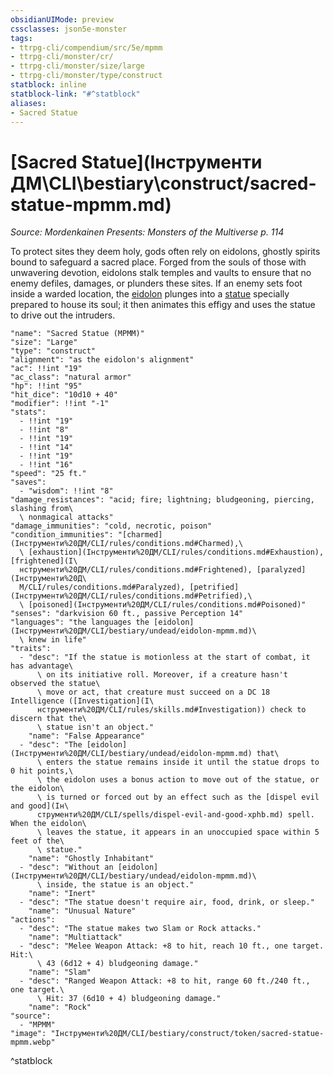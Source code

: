 ```yaml
---
obsidianUIMode: preview
cssclasses: json5e-monster
tags:
- ttrpg-cli/compendium/src/5e/mpmm
- ttrpg-cli/monster/cr/
- ttrpg-cli/monster/size/large
- ttrpg-cli/monster/type/construct
statblock: inline
statblock-link: "#^statblock"
aliases:
- Sacred Statue
---
```

# [Sacred Statue](Інструменти ДМ\CLI\bestiary\construct/sacred-statue-mpmm.md)
*Source: Mordenkainen Presents: Monsters of the Multiverse p. 114*  

To protect sites they deem holy, gods often rely on eidolons, ghostly spirits bound to safeguard a sacred place. Forged from the souls of those with unwavering devotion, eidolons stalk temples and vaults to ensure that no enemy defiles, damages, or plunders these sites. If an enemy sets foot inside a warded location, the [eidolon](Інструменти%20ДМ/CLI/bestiary/undead/eidolon-mpmm.md) plunges into a [statue](Інструменти%20ДМ/CLI/bestiary/construct/sacred-statue-mpmm.md) specially prepared to house its soul; it then animates this effigy and uses the statue to drive out the intruders.

```statblock
"name": "Sacred Statue (MPMM)"
"size": "Large"
"type": "construct"
"alignment": "as the eidolon's alignment"
"ac": !!int "19"
"ac_class": "natural armor"
"hp": !!int "95"
"hit_dice": "10d10 + 40"
"modifier": !!int "-1"
"stats":
  - !!int "19"
  - !!int "8"
  - !!int "19"
  - !!int "14"
  - !!int "19"
  - !!int "16"
"speed": "25 ft."
"saves":
  - "wisdom": !!int "8"
"damage_resistances": "acid; fire; lightning; bludgeoning, piercing, slashing from\
  \ nonmagical attacks"
"damage_immunities": "cold, necrotic, poison"
"condition_immunities": "[charmed](Інструменти%20ДМ/CLI/rules/conditions.md#Charmed),\
  \ [exhaustion](Інструменти%20ДМ/CLI/rules/conditions.md#Exhaustion), [frightened](І\
  нструменти%20ДМ/CLI/rules/conditions.md#Frightened), [paralyzed](Інструменти%20Д\
  М/CLI/rules/conditions.md#Paralyzed), [petrified](Інструменти%20ДМ/CLI/rules/conditions.md#Petrified),\
  \ [poisoned](Інструменти%20ДМ/CLI/rules/conditions.md#Poisoned)"
"senses": "darkvision 60 ft., passive Perception 14"
"languages": "the languages the [eidolon](Інструменти%20ДМ/CLI/bestiary/undead/eidolon-mpmm.md)\
  \ knew in life"
"traits":
  - "desc": "If the statue is motionless at the start of combat, it has advantage\
      \ on its initiative roll. Moreover, if a creature hasn't observed the statue\
      \ move or act, that creature must succeed on a DC 18 Intelligence ([Investigation](І\
      нструменти%20ДМ/CLI/rules/skills.md#Investigation)) check to discern that the\
      \ statue isn't an object."
    "name": "False Appearance"
  - "desc": "The [eidolon](Інструменти%20ДМ/CLI/bestiary/undead/eidolon-mpmm.md) that\
      \ enters the statue remains inside it until the statue drops to 0 hit points,\
      \ the eidolon uses a bonus action to move out of the statue, or the eidolon\
      \ is turned or forced out by an effect such as the [dispel evil and good](Ін\
      струменти%20ДМ/CLI/spells/dispel-evil-and-good-xphb.md) spell. When the eidolon\
      \ leaves the statue, it appears in an unoccupied space within 5 feet of the\
      \ statue."
    "name": "Ghostly Inhabitant"
  - "desc": "Without an [eidolon](Інструменти%20ДМ/CLI/bestiary/undead/eidolon-mpmm.md)\
      \ inside, the statue is an object."
    "name": "Inert"
  - "desc": "The statue doesn't require air, food, drink, or sleep."
    "name": "Unusual Nature"
"actions":
  - "desc": "The statue makes two Slam or Rock attacks."
    "name": "Multiattack"
  - "desc": "Melee Weapon Attack: +8 to hit, reach 10 ft., one target. Hit:\
      \ 43 (6d12 + 4) bludgeoning damage."
    "name": "Slam"
  - "desc": "Ranged Weapon Attack: +8 to hit, range 60 ft./240 ft., one target.\
      \ Hit: 37 (6d10 + 4) bludgeoning damage."
    "name": "Rock"
"source":
  - "MPMM"
"image": "Інструменти%20ДМ/CLI/bestiary/construct/token/sacred-statue-mpmm.webp"
```
^statblock